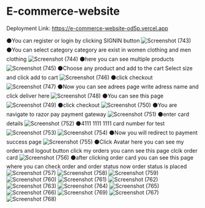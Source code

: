 # E-commerce-website

Deployment Link: https://e-commerce-website-od5p.vercel.app

⚫You can register or login by clicking SIGNIN button
![Screenshot (743)](https://github.com/user-attachments/assets/391e1f2d-6f5b-44b5-a41d-bed7133f76bf)
⚫You can select category category are exist in women clothing and men clothing
![Screenshot (744)](https://github.com/user-attachments/assets/f13570a7-e2d7-4a14-a029-b0b3b77bf8ce)
⚫here you can see multiple products
![Screenshot (745)](https://github.com/user-attachments/assets/51d4b18d-f4bc-4cfc-916c-788ba09f440b)
⚫Choose any product and add to the cart Select size and click add to cart
![Screenshot (746)](https://github.com/user-attachments/assets/5b760ad7-a45b-4538-91d1-0d333c6f5af7)
⚫click checkout
![Screenshot (747)](https://github.com/user-attachments/assets/a08aa555-4b0f-47cd-ac11-f4955df4115a)
⚫Now you can see adrees page write adress name and click deliver here
![Screenshot (748)](https://github.com/user-attachments/assets/5b004809-a267-4d8b-b5d2-15098f906513)
⚫You can see this page
![Screenshot (749)](https://github.com/user-attachments/assets/a8dcfb9f-b82b-49e3-8694-2864cbc5e901)
⚫click checkout
![Screenshot (750)](https://github.com/user-attachments/assets/bb2df37d-25d2-4c7f-91f0-7d4d42c1024e)
⚫You are navigate to razor pay payment gateway
![Screenshot (751)](https://github.com/user-attachments/assets/9511d287-c59f-4bc1-aea3-0870fba9fa22)
⚫enter card details
![Screenshot (752)](https://github.com/user-attachments/assets/e5604d25-ddb8-46d3-8089-582afca2f68e)
⚫4111 1111 1111 card number for test
![Screenshot (753)](https://github.com/user-attachments/assets/162668c7-4d6b-4c65-8da3-a3eeb3a64d56)
![Screenshot (754)](https://github.com/user-attachments/assets/8879985f-c154-4632-bdd2-5c39ff1585db)
⚫Now you will redirect to payment success page
![Screenshot (755)](https://github.com/user-attachments/assets/7502eaf1-2c92-42b9-b8dc-b4360ef93e1b)
⚫Click Avatar here you can see my orders and logout button click my orders you cann see this page clcik order card
![Screenshot (756)](https://github.com/user-attachments/assets/a2f7e00a-568f-492d-a386-b80aff22af3a)
⚫after clicking order card you can see this page where you can check order and order status now order status is placed 
![Screenshot (757)](https://github.com/user-attachments/assets/c8c86ab4-977e-4a78-88fd-b057257036fa)
![Screenshot (758)](https://github.com/user-attachments/assets/98b8dff3-9e49-47d4-91c7-df3d70f0393d)
![Screenshot (759)](https://github.com/user-attachments/assets/db8cde5f-e219-43a6-9bad-a3cd1ca440c4)
![Screenshot (760)](https://github.com/user-attachments/assets/122f2eff-0ed3-4fd3-b9cc-3d2cd763df03)
![Screenshot (761)](https://github.com/user-attachments/assets/ceb125e7-4d4f-4bd9-beae-2ffcee2f4dcb)
![Screenshot (762)](https://github.com/user-attachments/assets/a9ad12ff-b9a1-468a-b733-82d5ceb6b1cd)
![Screenshot (763)](https://github.com/user-attachments/assets/466446ec-bc5e-4519-ab91-1aa395addf93)
![Screenshot (764)](https://github.com/user-attachments/assets/b83cf2fe-47d6-4c07-a09b-6d1bf4c9bcd5)
![Screenshot (765)](https://github.com/user-attachments/assets/ec96076e-7ec0-4903-bfbb-d4816d015b52)
![Screenshot (766)](https://github.com/user-attachments/assets/251d1338-5d44-4b20-b041-f874060c9757)
![Screenshot (769)](https://github.com/user-attachments/assets/55f578d7-91cd-4874-aea5-9545781386f8)
![Screenshot (767)](https://github.com/user-attachments/assets/66024261-de8b-4031-b177-55e179b9664d)
![Screenshot (768)](https://github.com/user-attachments/assets/7f47f0a5-46a8-4926-b6a2-ff49705b4527)
